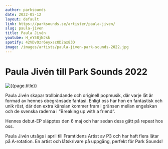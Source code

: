 ```yaml
---
author: parksounds
date: 2022-05-12
layout: default
link: https://parksounds.se/artister/paula-jiven/
slug: paula-jiven
title: Paula Jivén
youtube: H_eY58jNJsk
spotify: 42VDvOzr6eyxscOD2ax83D
image: /images/artists/paula-jiven-park-sounds-2022.jpg
---
```


# Paula Jivén till Park Sounds 2022

![{{page.title}}]({{page.image}})

Paula Jivén skapar trollbindande och originell popmusik, där varje låt är formad av hennes obegränsade fantasi. Enligt oss har hon en fantastisk och unik röst, där den extra känslan kommer fram i gränsen mellan engelskan och de svenska raderna i “Breaking up with a friend”. 

Hennes debut-EP släpptes den 6 maj och har sedan dess gått på repeat hos oss.

Paula Jivén utsågs i april till Framtidens Artist av P3 och har haft flera låtar på A-rotation. En artist och låtskrivare på uppgång, perfekt för Park Sounds!

